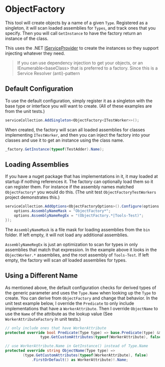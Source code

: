 # ObjectFactory

This tool will create objects by a name of a given `Type`. Registered as a singleton, it will scan loaded assemblies for `Types`, and track ones that you specify. Then you will call `GetInstance` to have the factory return an instance of the class.

This uses the .NET [IServiceProvider](https://docs.microsoft.com/en-us/dotnet/api/system.iserviceprovider?view=net-6.0) to create the instances so they support injecting whatever they need.

> If you can use dependency injection to get your objects, or an IEnumerable&lt;baseClass&gt; that is preferred to a factory. Since this is a Service Resolver (anti)-pattern

## Default Configuration

To use the default configuration, simply register it as a singleton with the base type or interface you will want to create. (All of these examples are from the unit tests.)

```csharp
serviceCollection.AddSingleton<ObjectFactory<ITestWorker>>();
```

When created, the factory will scan all loaded assemblies for classes implementing `ITestWorker`, and then you can inject the factory into your classes and use it to get an instance using the class name.

```csharp
_factory.GetInstance(typeof(TestAdder).Name);
```

## Loading Assemblies

If you have a nuget package that has implementations in it, it may loaded at startup if nothing references it. The factory can optionally load them so it can register them. For instance if the assembly names matched `ObjectFactory*` you would do this. (The unit test `ObjectFactoryTestWorkers` project demonstrates this.)

```csharp
serviceCollection.AddOptions<ObjectFactoryOptions>().Configure(options => {
    options.AssemblyNameMask = "ObjectFactory*";
    options.AssemblyNameRegEx = "(ObjectFactory.*|Tools-Test)";
});
```

The `AssemblyNameMask` is a file mask for loading assemblies from the `bin` folder. If left empty, it will not load any additional assemblies.

`AssemblyNameRegEx` is just an optimization to scan for types in only assemblies that match that expression. In the example above it looks in the `ObjectWorker.*` assemblies, and the root assembly of `Tools-Test`. If left empty, the factory will scan _all_ loaded assemblies for types.

## Using a Different Name

As mentioned above, the default configuration checks for derived types of the generic parameter and uses the `Type.Name` when looking up the `Type` to create. You can derive from `ObjectFactory` and change that behavior. In the unit test example below, I override the `Predicate` to only include implementations that have a `WorkerAttribute`. Then I override `ObjectName` to use the `Name` of the attribute as the lookup value (See `WorkerAttributeFactory` in unit tests.)

```csharp
// only include ones that have WorkerAttribute
protected override bool Predicate(Type type) => base.Predicate(type) &&
                type.GetCustomAttributes(typeof(WorkerAttribute), false).Any();

// use WorkerAttribute.Name in GetInstance() instead of Type.Name
protected override string ObjectName(Type type) =>
        (type.GetCustomAttributes(typeof(WorkerAttribute), false)
            .FirstOrDefault() as WorkerAttribute)!.Name;
```
